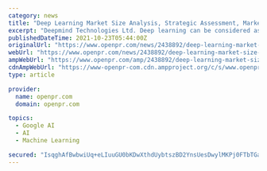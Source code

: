 ```yaml
---
category: news
title: "Deep Learning Market Size Analysis, Strategic Assessment, Market Growth and Forecasts to 2026"
excerpt: "Deepmind Technologies Ltd. Deep learning can be considered as a subset of machine learning and consists of algorithms that allow a software to self-train to execute tasks such as image and speech ..."
publishedDateTime: 2021-10-23T05:44:00Z
originalUrl: "https://www.openpr.com/news/2438892/deep-learning-market-size-analysis-strategic-assessment"
webUrl: "https://www.openpr.com/news/2438892/deep-learning-market-size-analysis-strategic-assessment"
ampWebUrl: "https://www.openpr.com/amp/2438892/deep-learning-market-size-analysis-strategic-assessment"
cdnAmpWebUrl: "https://www-openpr-com.cdn.ampproject.org/c/s/www.openpr.com/amp/2438892/deep-learning-market-size-analysis-strategic-assessment"
type: article

provider:
  name: openpr.com
  domain: openpr.com

topics:
  - Google AI
  - AI
  - Machine Learning

secured: "IsqghAfBwbwiUq+eLIuuGU0bKDwXthdUybtszBD2YnsUesDwylMKPj0FTbTGaZriy/kDmC3I5pZT89ZSmXqWG8jpNWGw3exDGfUel4EobSLOinksbq6OfoIx6mPJMl3WJD06wMJbEECK/DZrPf4gW1admt9QL03ob4x59sZMZ3oZqWjpy7Y+3hHU2cCLHBO6oQ/Raj23E7OZud9E6KtNCpcdg+xHSejQWL62pRVZXEoZ2T2q2w3yR3vV2BLtem6J5zb+iOfJiXtqPIgBz/u2nImBRzrsNzNQiWduy/ycpM6lGPRZMCy3yfCztlHn0s40lrjQcN0ULqkulcEGZuk09b1bMeF5SozKAQCk9C78tKI=;Uk8o8r3iNTEcRw3wu+jmzg=="
---
```


